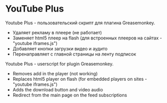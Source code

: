 YouTube Plus
========
Youtube Plus - пользовательский скрипт для плагина Greasemonkey.<br>
* Удаляет рекламу в плеере (не работает)<br>
* Заменяет html5 плеер на flash (для встроенных плееров на сайтах - "youtube iframes.js")<br>
* Добавляет кнопки загрузки видео и аудито<br>
* Перенаправляет с главной страницы на ленту подписок<br>

Youtube Plus - userscript for plugin Greasemonkey.
* Removes add in the player (not working)<br>
* Replaces html5 player on flash (for embedded players on sites - "youtube iframes.js")<br>
* Adds the download button and video audio<br>
* Redirect from the main page on the feed subscriptions<br>